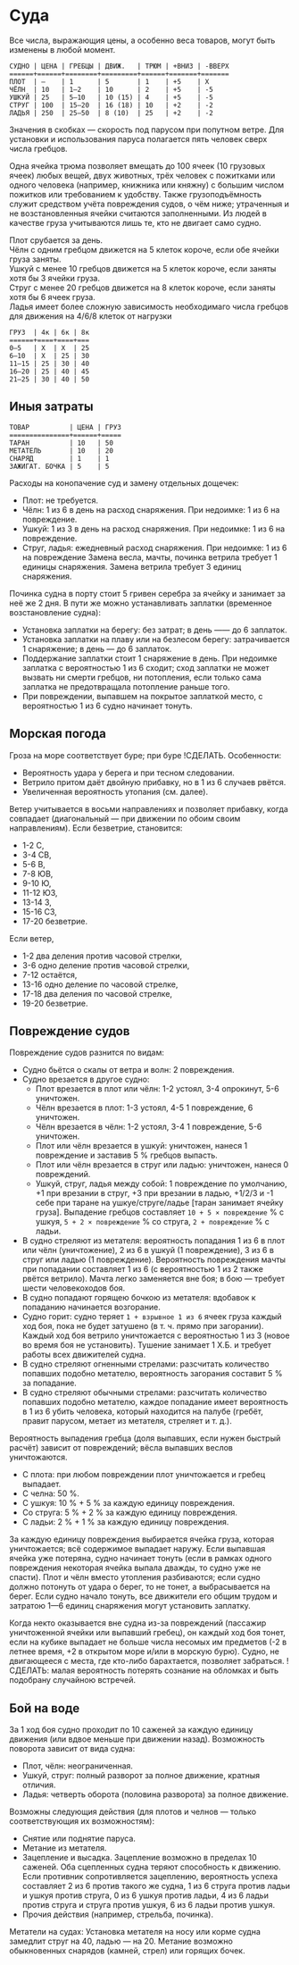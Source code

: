 # Суда

Все числа, выражающия цены, а особенно веса товаров, могут быть изменены в любой момент.


```
СУДНО | ЦЕНА | ГРЕБЦЫ | ДВИЖ.   | ТРЮМ | +ВНИЗ | -ВВЕРХ
======+======+========+=========+======+=======+=======
ПЛОТ  | —    | 1      | 5       | 1    | +5    | Х
ЧЁЛН  | 10   | 1—2    | 10      | 2    | +5    | -5
УШКУЙ | 25   | 5—10   | 10 (15) | 4    | +5    | -5
СТРУГ | 100  | 15—20  | 16 (18) | 10   | +2    | -2
ЛАДЬЯ | 250  | 25—50  | 8 (10)  | 25   | +2    | -2
```

Значения в скобках — скорость под парусом при попутном ветре. Для установки и использования паруса полагается пять человек сверх числа гребцов.

Одна ячейка трюма позволяет вмещать до 100 ячеек (10 грузовых ячеек) любых вещей, двух животных, трёх человек с пожитками или одного человека (например, книжника или княжну) с большим числом пожитков или требованием к удобству. Также грузоподъёмность служит средством учёта повреждения судов, о чём ниже; утраченныя и не возстановленныя ячейки считаются заполненными. Из людей в качестве груза учитываются лишь те, кто не двигает само судно.

Плот срубается за день.  
Чёлн с одним гребцом движется на 5 клеток короче, если обе ячейки груза заняты.  
Ушкуй с менее 10 гребцов движется на 5 клеток короче, если заняты хотя бы 3 ячейки груза.  
Струг с менее 20 гребцов движется на 8 клеток короче, если заняты хотя бы 6 ячеек груза.  
Ладья имеет более сложную зависимость необходимаго числа гребцов для движения на 4/6/8 клеток от нагрузки
```
ГРУЗ  | 4к | 6к | 8к
======+====+====+===
0—5   | Х  | Х  | 25
6—10  | Х  | 25 | 30  
11—15 | 25 | 30 | 40
16—20 | 25 | 40 | 45
21—25 | 30 | 40 | 50
```

## Иныя затраты

```
ТОВАР          | ЦЕНА | ГРУЗ
===============+======+=====
ТАРАН          | 10   | 50
МЕТАТЕЛЬ       | 10   | 20
СНАРЯД         | 1    | 1
ЗАЖИГАТ. БОЧКА | 5    | 5
```

Расходы на конопачение суд и замену отдельных дощечек:
* Плот: не требуется.
* Чёлн: 1 из 6 в день на расход снаряжения. При недоимке: 1 из 6 на повреждение.
* Ушкуй: 1 из 3 в день на расход снаряжения. При недоимке: 1 из 6 на повреждение.
* Струг, ладья: ежедневный расход снаряжения. При недоимке: 1 из 6 на повреждение
Замена весла, мачты, починка ветрила требует 1 единицы снаряжения. Замена ветрила требует 3 единиц снаряжения.

Починка судна в порту стоит 5 гривен серебра за ячейку и занимает за неё же 2 дня. В пути же можно устанавливать заплатки (временное возстановление судна):
* Установка заплатки на берегу: без затрат; в день —— до 6 заплаток.
* Установка заплатки на плаву или на безлесом берегу: затрачивается 1 снаряжение; в день — до 6 заплаток.
* Поддержание заплатки стоит 1 снаряжение в день. При недоимке заплатка с вероятностью 1 из 6 сходит; сход заплатки не может вызвать ни смерти гребцов, ни потопления, если только сама заплатка не предотвращала потопление раньше того.
* При повреждении, выпавшем на покрытое заплаткой место, с вероятностью 1 из 6 судно начинает тонуть.

## Морская погода

Гроза на море соответствует буре; при буре !СДЕЛАТЬ. Особенности:
* Вероятность удара у берега и при тесном следовании.
* Ветрило притом даёт двойную прибавку, но в 1 из 6 случаев рвётся.
* Увеличенная вероятность утопания (см. далее).

Ветер учитывается в восьми направлениях и позволяет прибавку, когда совпадает (диагональный — при движении по обоим своим направлениям). Если безветрие, становится:
* 1-2 С,
* 3-4 СВ,
* 5-6 В,
* 7-8 ЮВ,
* 9-10 Ю,
* 11-12 ЮЗ,
* 13-14 З,
* 15-16 СЗ,
* 17-20 безветрие.

Если ветер,
* 1-2 два деления против часовой стрелки,
* 3-6 одно деление против часовой стрелки,
* 7-12 остаётся,
* 13-16 одно деление по часовой стрелке,
* 17-18 два деления по часовой стрелке,
* 19-20 безветрие.

## Повреждение судов

Повреждение судов разнится по видам:
* Судно бьётся о скалы от ветра и волн: 2 повреждения.
* Судно врезается в другое судно:
  * Плот врезается в плот или чёлн: 1-2 устоял, 3-4 опрокинут, 5-6 уничтожен.
  * Чёлн врезается в плот: 1-3 устоял, 4-5 1 повреждение, 6 уничтожен.
  * Чёлн врезается в чёлн: 1-2 устоял, 3-4 1 повреждение, 5-6 уничтожен.
  * Плот или чёлн врезается в ушкуй: уничтожен, нанеся 1 повреждение и заставив 5 % гребцов выпасть.
  * Плот или чёлн врезается в струг или ладью: уничтожен, нанеся 0 повреждений.
  * Ушкуй, струг, ладья между собой: 1 повреждение по умолчанию, +1 при врезании в струг, +3 при врезании в ладью, +1/2/3 и -1 себе при таране на ушкуе/струге/ладье [таран занимает ячейку груза]. Выпадение гребцов составляет `10 + 5 × повреждение` % с ушкуя, `5 + 2 × повреждение` % со струга, `2 + повреждение` % с ладьи.
* В судно стреляют из метателя: вероятность попадания 1 из 6 в плот или чёлн (уничтожение), 2 из 6 в ушкуй (1 повреждение), 3 из 6 в струг или ладью (1 повреждение). Вероятность повреждения мачты при попадании составляет 1 из 6 (с вероятностью 1 из 2 также рвётся ветрило). Мачта легко заменяется вне боя; в бою — требует шести человекоходов боя.
* В судно попадают горящею бочкою из метателя: вдобавок к попаданию начинается возгорание.
* Судно горит: судно теряет `1 + взрывное 1 из 6` ячеек груза каждый ход боя, пока не будет затушено (в т. ч. прямо при загорании). Каждый ход боя ветрило уничтожается с вероятностью 1 из 3 (новое во время боя не установить). Тушение занимает 1 Х.Б. и требует работы всех движителей судна.
* В судно стреляют огненными стрелами: разсчитать количество попавших подобно метателю, вероятность загорания составит 5 % за попадание.
* В судно стреляют обычными стрелами: разсчитать количество попавших подобно метателю, каждое попадание имеет вероятность в 1 из 6 убить человека, который находится на палубе (гребёт, правит парусом, метает из метателя, стреляет и т. д.).

Вероятность выпадения гребца (доля выпавших, если нужен быстрый расчёт) зависит от повреждений; вёсла выпавших веслов уничтожаются.
* С плота: при любом повреждении плот уничтожается и гребец выпадает.
* С челна: 50 %.
* С ушкуя: 10 % + 5 % за каждую единицу повреждения.
* Со струга: 5 % + 2 % за каждую единицу повреждения.
* С ладьи: 2 % + 1 % за каждую единицу повреждения.

За каждую единицу повреждения выбирается ячейка груза, которая уничтожается; всё содержимое выпадает наружу. Если выпавшая ячейка уже потеряна, судно начинает тонуть (если в рамках одного повреждения некоторая ячейка выпала дважды, то судно уже не спасти). Плот и чёлн вместо утопления разбиваются; если судно должно потонуть от удара о берег, то не тонет, а выбрасывается на берег. Если судно начало тонуть, все движители его общим трудом и затратою 1—6 единиц снаряжения могут установить заплатку.

Когда некто оказывается вне судна из-за повреждений (пассажир уничтоженной ячейки или выпавший гребец), он каждый ход боя тонет, если на кубике выпадает не больше числа несомых им предметов (-2 в летнее время, +2 в открытом море и/или в морскую бурю). Судно, не двигающееся с места, где кто-либо барахтается, позволяет забраться. !СДЕЛАТЬ: малая вероятность потерять сознание на обломках и быть подобрану случайною встречей.

## Бой на воде

За 1 ход боя судно проходит по 10 саженей за каждую единицу движения (или вдвое меньше при движении назад). Возможность поворота зависит от вида судна:
* Плот, чёлн: неограниченная.
* Ушкуй, струг: полный разворот за полное движение, кратныя отличия.
* Ладья: четверть оборота (половина разворота) за полное движение.

Возможны следующия действия (для плотов и челнов — только соответствующия их возможностям):
* Снятие или поднятие паруса.
* Метание из метателя. 
* Зацепление и высадка. Зацепление возможно в пределах 10 саженей. Оба сцепленных судна теряют способность к движению. Если противник сопротивляется зацеплению, вероятность успеха составляет 2 из 6 против такого же судна, 1 из 6 струга против ладьи и ушкуя против струга, 0 из 6 ушкуя против ладьи, 4 из 6 ладьи против струга и струга против ушкуя, 6 из 6 ладьи против ушкуя.
* Прочия действия (например, стрельба, починка).

Метатели на судах: Установка метателя на носу или корме судна замедлит струг на 40, ладью — на 20. Метание возможно обыкновенных снарядов (камней, стрел) или горящих бочек.
